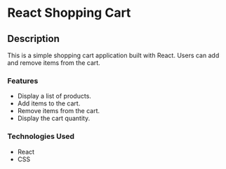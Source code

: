 # React Shopping Cart

## Description
This is a simple shopping cart application built with React. Users can add and remove items from the cart.


 ### Features
   - Display a list of products.
   - Add items to the cart.
   - Remove items from the cart.
   - Display the cart quantity.


### Technologies Used
   - React
   - CSS

   
